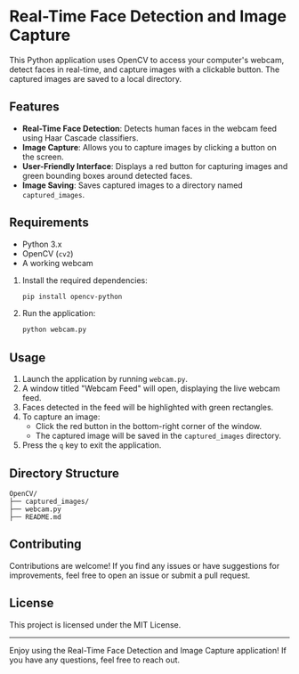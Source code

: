 # Real-Time Face Detection and Image Capture

This Python application uses OpenCV to access your computer's webcam, detect faces in real-time, and capture images with a clickable button. The captured images are saved to a local directory.

## Features
- **Real-Time Face Detection**: Detects human faces in the webcam feed using Haar Cascade classifiers.
- **Image Capture**: Allows you to capture images by clicking a button on the screen.
- **User-Friendly Interface**: Displays a red button for capturing images and green bounding boxes around detected faces.
- **Image Saving**: Saves captured images to a directory named `captured_images`.

## Requirements
- Python 3.x
- OpenCV (`cv2`)
- A working webcam

1. Install the required dependencies:
   ```bash
   pip install opencv-python
   ```

2. Run the application:
   ```bash
   python webcam.py
   ```

## Usage
1. Launch the application by running `webcam.py`.
2. A window titled "Webcam Feed" will open, displaying the live webcam feed.
3. Faces detected in the feed will be highlighted with green rectangles.
4. To capture an image:
   - Click the red button in the bottom-right corner of the window.
   - The captured image will be saved in the `captured_images` directory.
5. Press the `q` key to exit the application.

## Directory Structure
```
OpenCV/
├── captured_images/
├── webcam.py
├── README.md
```

## Contributing
Contributions are welcome! If you find any issues or have suggestions for improvements, feel free to open an issue or submit a pull request.

## License
This project is licensed under the MIT License.

---

Enjoy using the Real-Time Face Detection and Image Capture application! If you have any questions, feel free to reach out.

